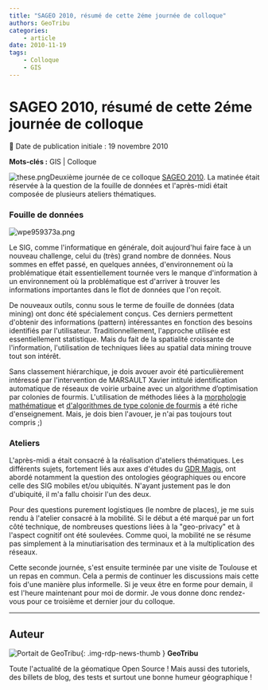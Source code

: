 ```yaml
---
title: "SAGEO 2010, résumé de cette 2éme journée de colloque"
authors: GeoTribu
categories:
    - article
date: 2010-11-19
tags:
    - Colloque
    - GIS
---
```


# SAGEO 2010, résumé de cette 2éme journée de colloque

:calendar: Date de publication initiale : 19 novembre 2010

**Mots-clés :** GIS | Colloque

![these.png](https://cdn.geotribu.fr/img/logos-icones/divers/these.png)Deuxième journée de ce colloque [SAGEO 2010](http://sageo10.univ-toulouse.fr/). La matinée était réservée à la question de la fouille de données et l'après-midi était composée de plusieurs ateliers thématiques.

### Fouille de données

![wpe959373a.png](https://cdn.geotribu.fr/img/Blog/divers/wpe959373a.png)

Le SIG, comme l'informatique en générale, doit aujourd'hui faire face à un nouveau challenge, celui du (très) grand nombre de données. Nous sommes en effet passé, en quelques années, d'environnement où la problématique était essentiellement tournée vers le manque d'information à un environnement où la problématique est d'arriver à trouver les informations importantes dans le flot de données que l'on reçoit.

De nouveaux outils, connu sous le terme de fouille de données (data mining) ont donc été spécialement conçus. Ces derniers permettent d'obtenir des informations (pattern) intéressantes en fonction des besoins identifiés par l'utilisateur. Traditionnellement, l'approche utilisée est essentiellement statistique. Mais du fait de la spatialité croissante de l'information, l'utilisation de techniques liées au spatial data mining trouve tout son intérêt.

Sans classement hiérarchique, je dois avouer avoir été particulièrement intéressé par l'intervention de MARSAULT Xavier intitulé identification automatique de réseaux de voirie urbaine avec un algorithme d’optimisation par colonies de fourmis. L'utilisation de méthodes liées à la [morphologie mathématique](https://fr.wikipedia.org/wiki/Morphologie_math%C3%A9matique) et [d'algorithmes de type colonie de fourmis](https://fr.wikipedia.org/wiki/Algorithme_de_colonies_de_fourmis) a été riche d'enseignement. Mais, je dois bien l'avouer, je n'ai pas toujours tout compris ;)

### Ateliers

L'après-midi a était consacré à la réalisation d'ateliers thématiques. Les différents sujets, fortement liés aux axes d'études du [GDR Magis](http://magis.ecole-navale.fr/), ont abordé notamment la question des ontologies géographiques ou encore celle des SIG mobiles et/ou ubiquités. N'ayant justement pas le don d'ubiquité, il m'a fallu choisir l'un des deux.

Pour des questions purement logistiques (le nombre de places), je me suis rendu à l'atelier consacré à la mobilité. Si le début a été marqué par un fort côté technique, de nombreuses questions liées à la "geo-privacy" et à l'aspect cognitif ont été soulevées. Comme quoi, la mobilité ne se résume pas simplement à la minutiarisation des terminaux et à la multiplication des réseaux.

Cette seconde journée, s'est ensuite terminée par une visite de Toulouse et un repas en commun. Cela a permis de continuer les discussions mais cette fois d'une manière plus informelle. Si je veux être en forme pour demain, il est l'heure maintenant pour moi de dormir. Je vous donne donc rendez-vous pour ce troisième et dernier jour du colloque.

----

## Auteur

![Portait de GeoTribu](https://cdn.geotribu.fr/img/internal/charte/geotribu_logo_64x64.png){: .img-rdp-news-thumb }
**GeoTribu**

Toute l'actualité de la géomatique Open Source ! Mais aussi des tutoriels, des billets de blog, des tests et surtout une bonne humeur géographique !
